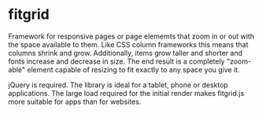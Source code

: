 fitgrid
=========

Framework for responsive pages or page elememts that zoom in or out with the space available to them. Like CSS column frameworks this means that columns shrink and grow. Additionally, items grow taller and shorter and fonts increase and decrease in size. The end result is a completely "zoom-able" element capable of resizing to fit exactly to any space you give it.

jQuery is required. The library is ideal for a tablet, phone or desktop applications. The large load required for the initial render makes fitgrid.js more suitable for apps than for websites.

